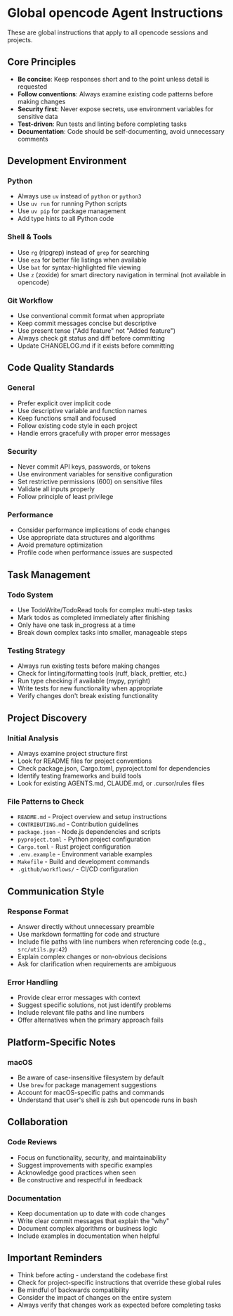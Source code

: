 # Global opencode Agent Instructions

These are global instructions that apply to all opencode sessions and projects.

## Core Principles

- **Be concise**: Keep responses short and to the point unless detail is requested
- **Follow conventions**: Always examine existing code patterns before making changes
- **Security first**: Never expose secrets, use environment variables for sensitive data
- **Test-driven**: Run tests and linting before completing tasks
- **Documentation**: Code should be self-documenting, avoid unnecessary comments

## Development Environment

### Python
- Always use `uv` instead of `python` or `python3`
- Use `uv run` for running Python scripts
- Use `uv pip` for package management
- Add type hints to all Python code

### Shell & Tools
- Use `rg` (ripgrep) instead of `grep` for searching
- Use `eza` for better file listings when available
- Use `bat` for syntax-highlighted file viewing
- Use `z` (zoxide) for smart directory navigation in terminal (not available in opencode)

### Git Workflow
- Use conventional commit format when appropriate
- Keep commit messages concise but descriptive
- Use present tense ("Add feature" not "Added feature")
- Always check git status and diff before committing
- Update CHANGELOG.md if it exists before committing

## Code Quality Standards

### General
- Prefer explicit over implicit code
- Use descriptive variable and function names
- Keep functions small and focused
- Follow existing code style in each project
- Handle errors gracefully with proper error messages

### Security
- Never commit API keys, passwords, or tokens
- Use environment variables for sensitive configuration
- Set restrictive permissions (600) on sensitive files
- Validate all inputs properly
- Follow principle of least privilege

### Performance
- Consider performance implications of code changes
- Use appropriate data structures and algorithms
- Avoid premature optimization
- Profile code when performance issues are suspected

## Task Management

### Todo System
- Use TodoWrite/TodoRead tools for complex multi-step tasks
- Mark todos as completed immediately after finishing
- Only have one task in_progress at a time
- Break down complex tasks into smaller, manageable steps

### Testing Strategy
- Always run existing tests before making changes
- Check for linting/formatting tools (ruff, black, prettier, etc.)
- Run type checking if available (mypy, pyright)
- Write tests for new functionality when appropriate
- Verify changes don't break existing functionality

## Project Discovery

### Initial Analysis
- Always examine project structure first
- Look for README files for project conventions
- Check package.json, Cargo.toml, pyproject.toml for dependencies
- Identify testing frameworks and build tools
- Look for existing AGENTS.md, CLAUDE.md, or .cursor/rules files

### File Patterns to Check
- `README.md` - Project overview and setup instructions
- `CONTRIBUTING.md` - Contribution guidelines
- `package.json` - Node.js dependencies and scripts
- `pyproject.toml` - Python project configuration
- `Cargo.toml` - Rust project configuration
- `.env.example` - Environment variable examples
- `Makefile` - Build and development commands
- `.github/workflows/` - CI/CD configuration

## Communication Style

### Response Format
- Answer directly without unnecessary preamble
- Use markdown formatting for code and structure
- Include file paths with line numbers when referencing code (e.g., `src/utils.py:42`)
- Explain complex changes or non-obvious decisions
- Ask for clarification when requirements are ambiguous

### Error Handling
- Provide clear error messages with context
- Suggest specific solutions, not just identify problems
- Include relevant file paths and line numbers
- Offer alternatives when the primary approach fails

## Platform-Specific Notes

### macOS
- Be aware of case-insensitive filesystem by default
- Use `brew` for package management suggestions
- Account for macOS-specific paths and commands
- Understand that user's shell is zsh but opencode runs in bash

## Collaboration

### Code Reviews
- Focus on functionality, security, and maintainability
- Suggest improvements with specific examples
- Acknowledge good practices when seen
- Be constructive and respectful in feedback

### Documentation
- Keep documentation up to date with code changes
- Write clear commit messages that explain the "why"
- Document complex algorithms or business logic
- Include examples in documentation when helpful

## Important Reminders

- Think before acting - understand the codebase first
- Check for project-specific instructions that override these global rules
- Be mindful of backwards compatibility
- Consider the impact of changes on the entire system
- Always verify that changes work as expected before completing tasks
